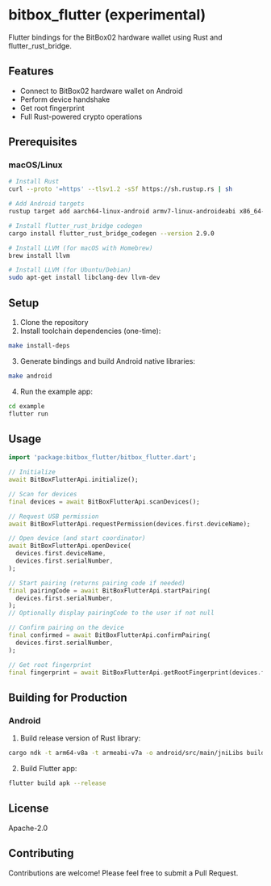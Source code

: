 # bitbox_flutter (experimental)

Flutter bindings for the BitBox02 hardware wallet using Rust and flutter_rust_bridge.

## Features

- Connect to BitBox02 hardware wallet on Android
- Perform device handshake
- Get root fingerprint
- Full Rust-powered crypto operations

## Prerequisites

### macOS/Linux
```bash
# Install Rust
curl --proto '=https' --tlsv1.2 -sSf https://sh.rustup.rs | sh

# Add Android targets
rustup target add aarch64-linux-android armv7-linux-androideabi x86_64-linux-android i686-linux-android

# Install flutter_rust_bridge codegen
cargo install flutter_rust_bridge_codegen --version 2.9.0

# Install LLVM (for macOS with Homebrew)
brew install llvm

# Install LLVM (for Ubuntu/Debian)
sudo apt-get install libclang-dev llvm-dev
```

## Setup

1. Clone the repository
2. Install toolchain dependencies (one-time):
```bash
make install-deps
```
3. Generate bindings and build Android native libraries:
```bash
make android
```
4. Run the example app:
```bash
cd example
flutter run
```

## Usage

```dart
import 'package:bitbox_flutter/bitbox_flutter.dart';

// Initialize
await BitBoxFlutterApi.initialize();

// Scan for devices
final devices = await BitBoxFlutterApi.scanDevices();

// Request USB permission
await BitBoxFlutterApi.requestPermission(devices.first.deviceName);

// Open device (and start coordinator)
await BitBoxFlutterApi.openDevice(
  devices.first.deviceName,
  devices.first.serialNumber,
);

// Start pairing (returns pairing code if needed)
final pairingCode = await BitBoxFlutterApi.startPairing(
  devices.first.serialNumber,
);
// Optionally display pairingCode to the user if not null

// Confirm pairing on the device
final confirmed = await BitBoxFlutterApi.confirmPairing(
  devices.first.serialNumber,
);

// Get root fingerprint
final fingerprint = await BitBoxFlutterApi.getRootFingerprint(devices.first.serialNumber);
```

## Building for Production

### Android

1. Build release version of Rust library:
```bash
cargo ndk -t arm64-v8a -t armeabi-v7a -o android/src/main/jniLibs build --release
```

2. Build Flutter app:
```bash
flutter build apk --release
```

## License

Apache-2.0

## Contributing

Contributions are welcome! Please feel free to submit a Pull Request.

